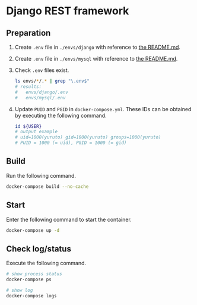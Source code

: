 # Django REST framework
## Preparation
1. Create `.env` file in `./envs/django` with reference to [the README.md](./envs/django/README.md).
1. Create `.env` file in `./envs/mysql` with reference to [the README.md](./envs/mysql/README.md).
1. Check `.env` files exist.

    ```bash
    ls envs/*/.* | grep "\.env$"
    # results:
    #   envs/django/.env
    #   envs/mysql/.env
    ```

1. Update `PUID` and `PGID` in `docker-compose.yml`. These IDs can be obtained by executing the following command.

    ```bash
    id ${USER}
    # output example
    # uid=1000(yuruto) gid=1000(yuruto) groups=1000(yuruto)
    # PUID = 1000 (= uid), PGID = 1000 (= gid)
    ```

## Build
Run the following command.

```bash
docker-compose build --no-cache
```

## Start
Enter the following command to start the container.

```bash
docker-compose up -d
```

## Check log/status
Execute the following command.

```bash
# show process status
docker-compose ps

# show log
docker-compose logs
```